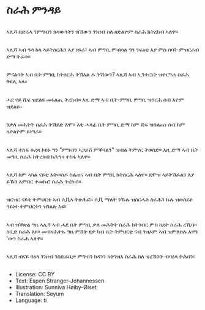 # ስራሕ ምንዳይ

##
ኣሊሻ ስድራኣ ንምግብን ክዳውንትን ዝኸውን ገንዘብ ስለ ዘድልዮም ስራሕ ክትረክብ ኣለዋ።

##
ኣሊሻ ኣብ ዓዳ ከላ ኣይትሰርሕን እያ ነይራ፤ ኣብ ምግቢ ምብሳል ግን ንፍዕቲ እያ ምስ ሰባት ምዝርራብ ድማ ትፈቱ።

##
ምናልባት ኣብ ቤት ምግቢ ክትሰርሕ ትኽእል ዶ ትኸውን? ኣሊሻ ኣብ ኢንተርኔት ዝተርግሐ ስራሕ ትደሊ ኣላ።

##
ሓደ ናይ ሼፍ ዝደልዩ መፋለጢ ትረክብ። እዚ ድማ ኣብ ቤት-ምግቢ ምግቢ ዝሰርሕ ሰብ እዮም ዝደልዩ።

##
ንቃለ መሕትት ስራሕ ትኸይድ እሞ። እቲ ሓላፊ ቤት ምግቢ ድማ ከም ሼፍ ዝሰልጠነ ሰብ ከም ዘድልዮም ይነግራ።

##
ኣሊሻ ተስፋ ቆሪጻ ኮይኑ ግን "ምግብን ኣጋይሽ ምቕባልን" ዝብል ትምሃር ትወስድ። እዚ ድማ ኣብ ቤት መግቢ ስራሕ ክትረክብ ክሕግዛ ተስፋ ኣለዋ።

##
ኣሊሻ ከም ኣካል ናይቲ እትወስዶ ስልጠና ኣብ ቤት ምግቢ ክትሰርሕ ኣለዋ። ደሞዝ ኣይትኽፈልን እያ ይኹን እምበር ተመኩሮ ስራሕ ትረክብ።

##
ዝርዝር ናይቲ ትምህርቲ ኣብ ሲቪኣ ትጽሕፎ። ሲቪ ማለት ንኹሉ ዝሰርሓቶ ስራሕን ኩሉ ዝወሰደቶ ዓይነት ትምህርትን ዝገልጽ እዩ።

##
ኣብ ዝቕጽል ግዜ ኣሊሻ ኣብ ሓደ ቤት ምግቢ ቃለ መሕትት ስራሕ ክትገብር ምስ ከደት ስራሕ ረኺባ። ከቢድ ስራሕ እዩ። መብዛሕትኡ ግዜ ምሸት ደቃ ካብ ቤት ትምህርቲ ናብ ገዝኦም ኣብ ዝምለስሉ እዋን 'ውን ስራሕ ኣለዋ።

##
ኣሊሻ ብናይ ባዕላ ገንዘብ ንስድራቤታ ምግብን ክዳንን ክትገዝእ ስራሕ ስለ ዝረኸበት ብባዕላ ትሕበን።

##
* License: CC BY
* Text: Espen Stranger-Johannessen
* Illustration: Sunniva Høiby-Øiset
* Translation: Seyum
* Language: ti
